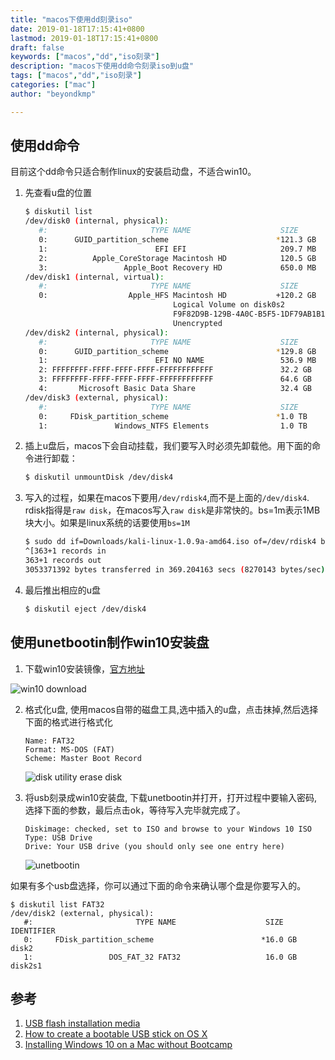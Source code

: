```yaml
---
title: "macos下使用dd刻录iso"
date: 2019-01-18T17:15:41+0800
lastmod: 2019-01-18T17:15:41+0800
draft: false
keywords: ["macos","dd","iso刻录"]
description: "macos下使用dd命令刻录iso到u盘"
tags: ["macos","dd","iso刻录"]
categories: ["mac"]
author: "beyondkmp"

---
```


## 使用dd命令

目前这个dd命令只适合制作linux的安装启动盘，不适合win10。

<!--more-->

1. 先查看u盘的位置

    ```bash
    $ diskutil list
    /dev/disk0 (internal, physical):
       #:                       TYPE NAME                    SIZE       IDENTIFIER
       0:      GUID_partition_scheme                        *121.3 GB   disk0
       1:                        EFI EFI                     209.7 MB   disk0s1
       2:          Apple_CoreStorage Macintosh HD            120.5 GB   disk0s2
       3:                 Apple_Boot Recovery HD             650.0 MB   disk0s3
    /dev/disk1 (internal, virtual):
       #:                       TYPE NAME                    SIZE       IDENTIFIER
       0:                  Apple_HFS Macintosh HD           +120.2 GB   disk1
                                     Logical Volume on disk0s2
                                     F9F82D9B-129B-4A0C-B5F5-1DF79AB1B1F7
                                     Unencrypted
    /dev/disk2 (internal, physical):
       #:                       TYPE NAME                    SIZE       IDENTIFIER
       0:      GUID_partition_scheme                        *129.8 GB   disk2
       1:                        EFI NO NAME                 536.9 MB   disk2s1
       2: FFFFFFFF-FFFF-FFFF-FFFF-FFFFFFFFFFFF               32.2 GB    disk2s2
       3: FFFFFFFF-FFFF-FFFF-FFFF-FFFFFFFFFFFF               64.6 GB    disk2s3
       4:       Microsoft Basic Data Share                   32.4 GB    disk2s4
    /dev/disk3 (external, physical):
       #:                       TYPE NAME                    SIZE       IDENTIFIER
       0:     FDisk_partition_scheme                        *1.0 TB     disk3
       1:               Windows_NTFS Elements                1.0 TB     disk3s1
    ```


2. 插上u盘后，macos下会自动挂载，我们要写入时必须先卸载他。用下面的命令进行卸载：

    ```bash
    $ diskutil unmountDisk /dev/disk4
    ```

3. 写入的过程，如果在macos下要用`/dev/rdisk4`,而不是上面的`/dev/disk4`. rdisk指得是`raw disk`，在macos写入`raw disk`是非常快的。bs=1m表示1MB块大小。如果是linux系统的话要使用`bs=1M`

    ```bash
    $ sudo dd if=Downloads/kali-linux-1.0.9a-amd64.iso of=/dev/rdisk4 bs=1m
    ^[363+1 records in
    363+1 records out
    3053371392 bytes transferred in 369.204163 secs (8270143 bytes/sec)
    ```

4. 最后推出相应的u盘

    ```bash
    $ diskutil eject /dev/disk4
    ```

## 使用unetbootin制作win10安装盘

1. 下载win10安装镜像，[官方地址](https://www.microsoft.com/zh-cn/software-download/windows10ISO)

![win10 download](/imgs/win10_download.png)

2. 格式化u盘, 使用macos自带的磁盘工具,选中插入的u盘，点击抹掉,然后选择下面的格式进行格式化

    ```
    Name: FAT32
    Format: MS-DOS (FAT)
    Scheme: Master Boot Record
    ```
    ![disk utility erase disk](/imgs/disk-utility-erase-disk.png)

3. 将usb刻录成win10安装盘, 下载unetbootin并打开，打开过程中要输入密码,选择下面的参数，最后点击ok，等待写入完毕就完成了。

    ```
    Diskimage: checked, set to ISO and browse to your Windows 10 ISO
    Type: USB Drive
    Drive: Your USB drive (you should only see one entry here)
    ```
    ![unetbootin](/imgs/unetbootin.png)

如果有多个usb盘选择，你可以通过下面的命令来确认哪个盘是你要写入的。

```
$ diskutil list FAT32
/dev/disk2 (external, physical):
   #:                       TYPE NAME                    SIZE       IDENTIFIER
   0:     FDisk_partition_scheme                        *16.0 GB    disk2
   1:                 DOS_FAT_32 FAT32                   16.0 GB    disk2s1
```

## 参考

1. [USB flash installation media](https://wiki.archlinux.org/index.php/USB_flash_installation_media#In_Mac_OS_X)
2. [How to create a bootable USB stick on OS X](http://www.ubuntu.org.cn/download/desktop/create-a-usb-stick-on-mac-osx)
3. [Installing Windows 10 on a Mac without Bootcamp](http://fgimian.github.io/blog/2016/03/12/installing-windows-10-on-a-mac-without-bootcamp/)

